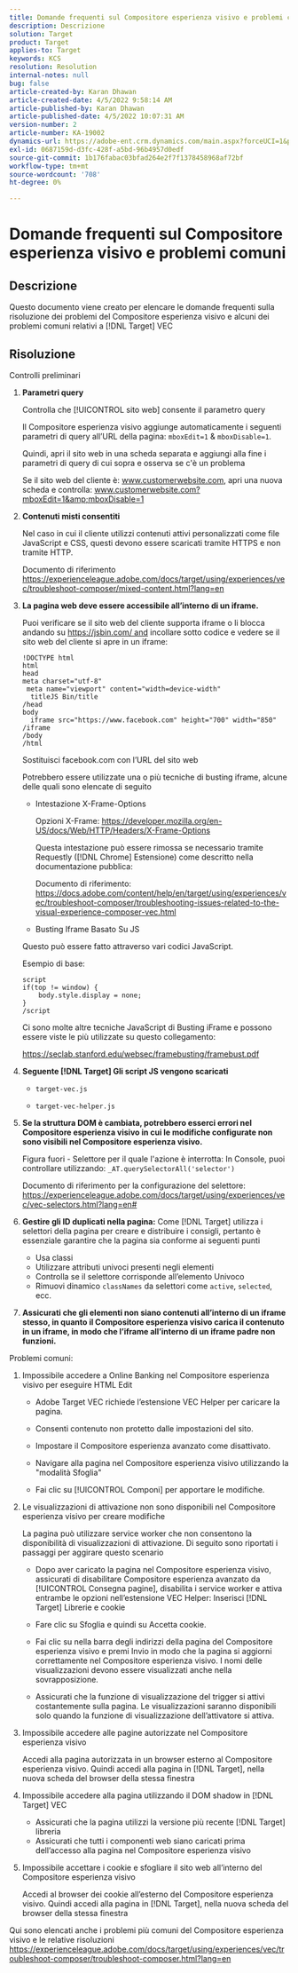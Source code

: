 ```yaml
---
title: Domande frequenti sul Compositore esperienza visivo e problemi comuni
description: Descrizione
solution: Target
product: Target
applies-to: Target
keywords: KCS
resolution: Resolution
internal-notes: null
bug: false
article-created-by: Karan Dhawan
article-created-date: 4/5/2022 9:58:14 AM
article-published-by: Karan Dhawan
article-published-date: 4/5/2022 10:07:31 AM
version-number: 2
article-number: KA-19002
dynamics-url: https://adobe-ent.crm.dynamics.com/main.aspx?forceUCI=1&pagetype=entityrecord&etn=knowledgearticle&id=d85d96e3-c6b4-ec11-983f-000d3a5d0d73
exl-id: 0687159d-d3fc-428f-a5bd-96b4957d0edf
source-git-commit: 1b176fabac03bfad264e2f7f1378458968af72bf
workflow-type: tm+mt
source-wordcount: '708'
ht-degree: 0%

---
```


# Domande frequenti sul Compositore esperienza visivo e problemi comuni

## Descrizione

Questo documento viene creato per elencare le domande frequenti sulla risoluzione dei problemi del Compositore esperienza visivo e alcuni dei problemi comuni relativi a [!DNL Target] VEC

## Risoluzione

Controlli preliminari

1. <b>Parametri query</b>

   Controlla che [!UICONTROL sito web] consente il parametro query

   Il Compositore esperienza visivo aggiunge automaticamente i seguenti parametri di query all’URL della pagina: `mboxEdit=1` &amp; `mboxDisable=1`.

   Quindi, apri il sito web in una scheda separata e aggiungi alla fine i parametri di query di cui sopra e osserva se c&#39;è un problema

   Se il sito web del cliente è: www.customerwebsite.com, apri una nuova scheda e controlla: www.customerwebsite.com?mboxEdit=1&amp;mboxDisable=1

1. <b>Contenuti misti consentiti</b>

   Nel caso in cui il cliente utilizzi contenuti attivi personalizzati come file JavaScript e CSS, questi devono essere scaricati tramite HTTPS e non tramite HTTP.

   Documento di riferimento https://experienceleague.adobe.com/docs/target/using/experiences/vec/troubleshoot-composer/mixed-content.html?lang=en

1. <b>La pagina web deve essere accessibile all’interno di un iframe.</b>

   Puoi verificare se il sito web del cliente supporta iframe o li blocca andando su https://jsbin.com/ and incollare sotto codice e vedere se il sito web del cliente si apre in un iframe:

   ```
   !DOCTYPE html
   html
   head
   meta charset="utf-8"
    meta name="viewport" content="width=device-width"
     titleJS Bin/title
   /head
   body
     iframe src="https://www.facebook.com" height="700" width="850" /iframe
   /body
   /html
   ```

   Sostituisci facebook.com con l’URL del sito web

   Potrebbero essere utilizzate una o più tecniche di busting iframe, alcune delle quali sono elencate di seguito

   - Intestazione X-Frame-Options

      Opzioni X-Frame: https://developer.mozilla.org/en-US/docs/Web/HTTP/Headers/X-Frame-Options

      Questa intestazione può essere rimossa se necessario tramite Requestly ([!DNL Chrome] Estensione) come descritto nella documentazione pubblica: 

      Documento di riferimento: https://docs.adobe.com/content/help/en/target/using/experiences/vec/troubleshoot-composer/troubleshooting-issues-related-to-the-visual-experience-composer-vec.html

   - Busting Iframe Basato Su JS

   Questo può essere fatto attraverso vari codici JavaScript.

   Esempio di base:

   ```
   script
   if(top != window) {
       body.style.display = none;
   }
   /script
   ```

   Ci sono molte altre tecniche JavaScript di Busting iFrame e possono essere viste le più utilizzate su questo collegamento:

   https://seclab.stanford.edu/websec/framebusting/framebust.pdf

1. <b>Seguente [!DNL Target] Gli script JS vengono scaricati</b>

   - `target-vec.js`

   - `target-vec-helper.js`

1. <b>Se la struttura DOM è cambiata, potrebbero esserci errori nel Compositore esperienza visivo in cui le modifiche configurate non sono visibili nel Compositore esperienza visivo.</b>

   Figura fuori - Selettore per il quale l&#39;azione è interrotta: In Console, puoi controllare utilizzando: `_AT.querySelectorAll('selector')`

   Documento di riferimento per la configurazione del selettore: https://experienceleague.adobe.com/docs/target/using/experiences/vec/vec-selectors.html?lang=en#

1. <b>Gestire gli ID duplicati nella pagina:</b> Come [!DNL Target] utilizza i selettori della pagina per creare e distribuire i consigli, pertanto è essenziale garantire che la pagina sia conforme ai seguenti punti

   - Usa classi
   - Utilizzare attributi univoci presenti negli elementi
   - Controlla se il selettore corrisponde all’elemento Univoco
   - Rimuovi dinamico `classNames` da selettori come `active`, `selected`, ecc.

1. <b>Assicurati che gli elementi non siano contenuti all’interno di un iframe stesso, in quanto il Compositore esperienza visivo carica il contenuto in un iframe, in modo che l’iframe all’interno di un iframe padre non funzioni.</b>

Problemi comuni:

1. Impossibile accedere a Online Banking nel Compositore esperienza visivo per eseguire HTML Edit

   - Adobe Target VEC richiede l’estensione VEC Helper per caricare la pagina.

   - Consenti contenuto non protetto dalle impostazioni del sito.

   - Impostare il Compositore esperienza avanzato come disattivato.

   - Navigare alla pagina nel Compositore esperienza visivo utilizzando la &quot;modalità Sfoglia&quot;

   - Fai clic su [!UICONTROL Componi] per apportare le modifiche.


1. Le visualizzazioni di attivazione non sono disponibili nel Compositore esperienza visivo per creare modifiche

   La pagina può utilizzare service worker che non consentono la disponibilità di visualizzazioni di attivazione. Di seguito sono riportati i passaggi per aggirare questo scenario

   - Dopo aver caricato la pagina nel Compositore esperienza visivo, assicurati di disabilitare Compositore esperienza avanzato da [!UICONTROL Consegna pagine], disabilita i service worker e attiva entrambe le opzioni nell’estensione VEC Helper: Inserisci [!DNL Target] Librerie e cookie

   - Fare clic su Sfoglia e quindi su Accetta cookie.

   - Fai clic su nella barra degli indirizzi della pagina del Compositore esperienza visivo e premi Invio in modo che la pagina si aggiorni correttamente nel Compositore esperienza visivo. I nomi delle visualizzazioni devono essere visualizzati anche nella sovrapposizione.

   - Assicurati che la funzione di visualizzazione del trigger si attivi costantemente sulla pagina. Le visualizzazioni saranno disponibili solo quando la funzione di visualizzazione dell’attivatore si attiva.



1. Impossibile accedere alle pagine autorizzate nel Compositore esperienza visivo

   Accedi alla pagina autorizzata in un browser esterno al Compositore esperienza visivo. Quindi accedi alla pagina in [!DNL Target], nella nuova scheda del browser della stessa finestra 

1. Impossibile accedere alla pagina utilizzando il DOM shadow in [!DNL Target] VEC

   - Assicurati che la pagina utilizzi la versione più recente [!DNL Target] libreria
   - Assicurati che tutti i componenti web siano caricati prima dell’accesso alla pagina nel Compositore esperienza visivo

1. Impossibile accettare i cookie e sfogliare il sito web all’interno del Compositore esperienza visivo

   Accedi al browser dei cookie all’esterno del Compositore esperienza visivo. Quindi accedi alla pagina in [!DNL Target], nella nuova scheda del browser della stessa finestra 

Qui sono elencati anche i problemi più comuni del Compositore esperienza visivo e le relative risoluzioni https://experienceleague.adobe.com/docs/target/using/experiences/vec/troubleshoot-composer/troubleshoot-composer.html?lang=en
